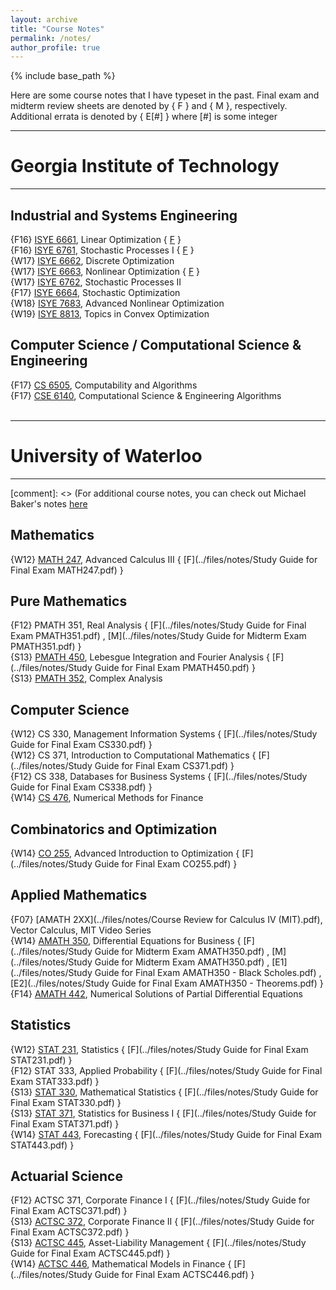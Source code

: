 ```yaml
---
layout: archive
title: "Course Notes"
permalink: /notes/
author_profile: true
---
```


{% include base_path %}

Here are some course notes that I have typeset in the past. Final exam and midterm review sheets are denoted by { F } and { M }, respectively. Additional errata is denoted by { E[#] } where [#] is some integer

---
# **Georgia Institute of Technology** #
---

Industrial and Systems Engineering
---

{F16}   [ISYE 6661](../files/notes/isye6661_CouseNotes_F16.pdf), Linear Optimization { [F](../files/notes/isye6661_final_studysheet.pdf) }  
{F16}   [ISYE 6761](../files/notes/isye6761_CouseNotes_F16.pdf), Stochastic Processes I  { [F](../files/notes/isye6761_final_studysheet.pdf) }  
{W17}   [ISYE 6662](../files/notes/isye6662_CouseNotes_W17.pdf), Discrete Optimization  
{W17}   [ISYE 6663](../files/notes/isye6663_CouseNotes_W17.pdf), Nonlinear Optimization  { [F](../files/notes/isye6663_final_studysheet.pdf) }  
{W17}   [ISYE 6762](../files/notes/isye6762_CouseNotes_W17.pdf), Stochastic Processes II  
{F17}   [ISYE 6664](../files/notes/isye6664_CouseNotes_F17.pdf), Stochastic Optimization  
{W18}   [ISYE 7683](../files/notes/isye7683_CouseNotes_W18.pdf), Advanced Nonlinear Optimization  
{W19}   [ISYE 8813](../files/notes/isye8813_MON_CouseNotes_W19.pdf), Topics in Convex Optimization  

Computer Science / Computational Science & Engineering
---

{F17}   [CS 6505](../files/notes/cs6505_CouseNotes_F17.pdf), Computability and Algorithms  
{F17}   [CSE 6140](../files/notes/cse6140_CouseNotes_F17.pdf), Computational Science & Engineering Algorithms
<br/>
<br/>

---
# **University of Waterloo** #
---

[comment]: <> (For additional course notes, you can check out Michael Baker's notes [here](http://triple-involution.blogspot.ca/p/notes.html)

Mathematics
-----

{W12}   [MATH 247](../files/notes/math247_CouseNotes_W12.pdf), Advanced Calculus III  { [F](../files/notes/Study Guide for Final Exam MATH247.pdf) } 

Pure Mathematics
-----

{F12}   PMATH 351, Real Analysis  { [F](../files/notes/Study Guide for Final Exam PMATH351.pdf) , [M](../files/notes/Study Guide for Midterm Exam PMATH351.pdf) }  
{S13}   [PMATH 450](../files/notes/pmath450_CouseNotes_S13.pdf), Lebesgue Integration and Fourier Analysis  { [F](../files/notes/Study Guide for Final Exam PMATH450.pdf) }  
{S13}   [PMATH 352](../files/notes/pmath352_CouseNotes_S13.pdf), Complex Analysis  

Computer Science
-----

{W12}   CS 330, Management Information Systems  { [F](../files/notes/Study Guide for Final Exam CS330.pdf) }  
{W12}   CS 371, Introduction to Computational Mathematics { [F](../files/notes/Study Guide for Final Exam CS371.pdf) }  
{F12}   CS 338, Databases for Business Systems  { [F](../files/notes/Study Guide for Final Exam CS338.pdf) }   
{W14}   [CS 476](../files/notes/cs476_CouseNotes_W14.pdf), Numerical Methods for Finance

Combinatorics and Optimization
-----

{W14} [CO 255](../files/notes/co255_CouseNotes_W14.pdf), Advanced Introduction to Optimization  { [F](../files/notes/Study Guide for Final Exam CO255.pdf) }  

Applied Mathematics
-----

{F07} [AMATH 2XX](../files/notes/Course Review for Calculus IV (MIT).pdf), Vector Calculus, MIT Video Series  
{W14} [AMATH 350](../files/notes/amath350_CouseNotes_W14.pdf), Differential Equations for Business  { [F](../files/notes/Study Guide for Midterm Exam AMATH350.pdf) , [M](../files/notes/Study Guide for Midterm Exam AMATH350.pdf) , [E1](../files/notes/Study Guide for Final Exam AMATH350 - Black Scholes.pdf) , [E2](../files/notes/Study Guide for Final Exam AMATH350 - Theorems.pdf) }   
{F14} [AMATH 442](../files/notes/amath442_CouseNotes_F14.pdf), Numerical Solutions of Partial Differential Equations  

Statistics
-----

{W12} [STAT 231](../files/notes/stat231_CouseNotes_W12.pdf), Statistics  { [F](../files/notes/Study Guide for Final Exam STAT231.pdf) }  
{F12} STAT 333, Applied Probability  { [F](../files/notes/Study Guide for Final Exam STAT333.pdf) }  
{S13} [STAT 330](../files/notes/stat330_CouseNotes_S13.pdf), Mathematical Statistics  { [F](../files/notes/Study Guide for Final Exam STAT330.pdf) }  
{S13} [STAT 371](../files/notes/stat371_CouseNotes_S13.pdf), Statistics for Business I  { [F](../files/notes/Study Guide for Final Exam STAT371.pdf) }  
{W14} [STAT 443](../files/notes/stat443_CouseNotes_W14.pdf), Forecasting  { [F](../files/notes/Study Guide for Final Exam STAT443.pdf) }  

Actuarial Science
-----

{F12} ACTSC 371, Corporate Finance I  { [F](../files/notes/Study Guide for Final Exam ACTSC371.pdf) }  
{S13} [ACTSC 372](../files/notes/actsc372_CouseNotes_S13.pdf), Corporate Finance II  { [F](../files/notes/Study Guide for Final Exam ACTSC372.pdf) }  
{S13} [ACTSC 445](../files/notes/actsc445_CouseNotes_S13.pdf), Asset-Liability Management  { [F](../files/notes/Study Guide for Final Exam ACTSC445.pdf) }  
{W14} [ACTSC 446](../files/notes/actsc446_CouseNotes_W14.pdf), Mathematical Models in Finance  { [F](../files/notes/Study Guide for Final Exam ACTSC446.pdf) }  
